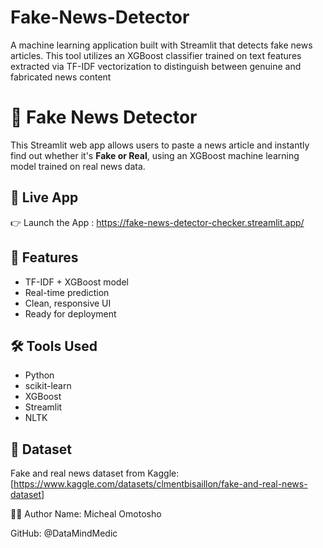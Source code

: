 # Fake-News-Detector
A machine learning application built with Streamlit that detects fake news articles. This tool utilizes an XGBoost classifier trained on text features extracted via TF-IDF vectorization to distinguish between genuine and fabricated news content
# 📰 Fake News Detector

This Streamlit web app allows users to paste a news article and instantly find out whether it's **Fake or Real**, using an XGBoost machine learning model trained on real news data.

## 🚀 Live App
👉 Launch the App : https://fake-news-detector-checker.streamlit.app/

## 📁 Features
- TF-IDF + XGBoost model
- Real-time prediction
- Clean, responsive UI
- Ready for deployment

## 🛠️ Tools Used
- Python
- scikit-learn
- XGBoost
- Streamlit
- NLTK

## 📂 Dataset
Fake and real news dataset from Kaggle:
[https://www.kaggle.com/datasets/clmentbisaillon/fake-and-real-news-dataset]

🙋‍♂️ Author
Name: Micheal Omotosho

GitHub: @DataMindMedic
